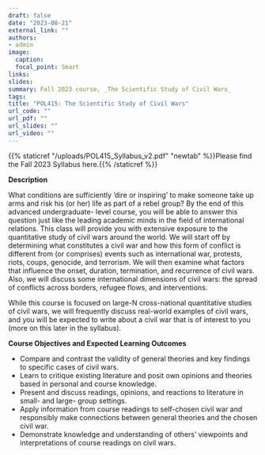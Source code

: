 ```yaml
---
draft: false
date: "2023-08-21"
external_link: ""
authors:
- admin
image:
  caption: 
  focal_point: Smart
links:
slides:
summary: Fall 2023 course, _The Scientific Study of Civil Wars_
tags:
title: "POL415: The Scientific Study of Civil Wars"
url_code: ""
url_pdf: ""
url_slides: ""
url_video: ""
---
```


{{% staticref "/uploads/POL415_Syllabus_v2.pdf" "newtab" %}}Please find the Fall 2023 Syllabus here.{{% /staticref %}}

**Description**

What conditions are sufficiently ’dire or inspiring’ to make someone take up arms and risk his (or her) life as part of a rebel group? By the end of this advanced undergraduate- level course, you will be able to answer this question just like the leading academic minds in the field of international relations. This class will provide you with extensive exposure to the quantitative study of civil wars around the world. We will start off by determining what constitutes a civil war and how this form of conflict is different from (or comprises) events such as international war, protests, riots, coups, genocide, and terrorism. We will then examine what factors that influence the onset, duration, termination, and recurrence of civil wars. Also, we will discuss some international dimensions of civil wars: the spread of conflicts across borders, refugee flows, and interventions.

While this course is focused on large-N cross-national quantitative studies of civil wars, we will frequently discuss real-world examples of civil wars, and you will be expected to write about a civil war that is of interest to you (more on this later in the syllabus).

**Course Objectives and Expected Learning Outcomes**
- Compare and contrast the validity of general theories and key findings to specific cases of civil wars.
- Learn to critique existing literature and posit own opinions and theories based in personal and course knowledge.
- Present and discuss readings, opinions, and reactions to literature in small- and large- group settings.
- Apply information from course readings to self-chosen civil war and responsibly make connections between general theories and the chosen civil war.
- Demonstrate knowledge and understanding of others’ viewpoints and interpretations of course readings on civil wars.
